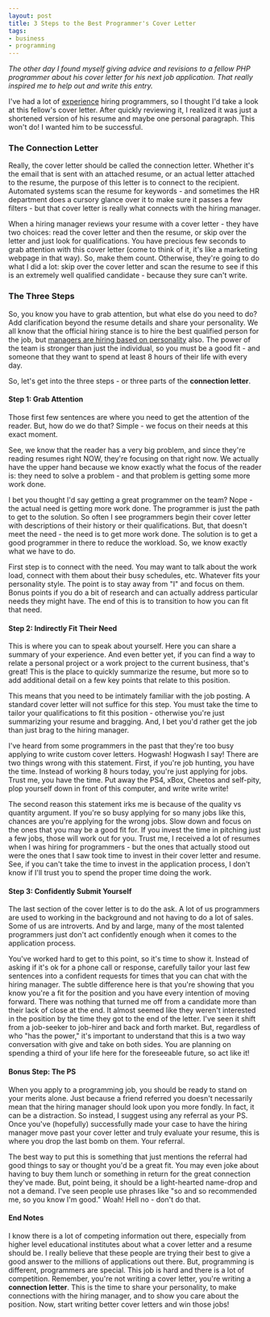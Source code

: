```yaml
---
layout: post
title: 3 Steps to the Best Programmer's Cover Letter
tags:
- business
- programming
---
```


_The other day I found myself giving advice and revisions to a fellow PHP programmer about his cover letter for his next job application.  That really inspired me to help out and write this entry._

I've had a lot of [experience](/resume) hiring programmers, so I thought I'd take a look at this fellow's cover letter.  After quickly reviewing it, I realized it was just a shortened version of his resume and maybe one personal paragraph.  This won't do!  I wanted him to be successful.  



### The Connection Letter



Really, the cover letter should be called the connection letter.  Whether it's the email that is sent with an attached resume, or an actual letter attached to the resume, the purpose of this letter is to connect to the recipient.  Automated systems scan the resume for keywords - and sometimes the HR department does a cursory glance over it to make sure it passes a few filters - but that cover letter is really what connects with the hiring manager.  

When a hiring manager reviews your resume with a cover letter - they have two choices: read the cover letter and then the resume, or skip over the letter and just look for qualifications.  You have precious few seconds to grab attention with this cover letter (come to think of it, it's like a marketing webpage in that way).  So, make them count.  Otherwise, they're going to do what I did a lot: skip over the cover letter and scan the resume to see if this is an extremely well qualified candidate - because they sure can't write.



### The Three Steps



So, you know you have to grab attention, but what else do you need to do?  Add clarification beyond the resume details and share your personality.  We all know that the official hiring stance is to hire the best qualified person for the job, but [managers are hiring based on personality](http://www.businessinsider.com/companies-are-hiring-for-personality-2014-9) also.  The power of the team is stronger than just the individual, so you must be a good fit - and someone that they want to spend at least 8 hours of their life with every day.

So, let's get into the three steps - or three parts of the **connection letter**.



#### Step 1: Grab Attention



Those first few sentences are where you need to get the attention of the reader.  But, how do we do that?  Simple - we focus on their needs at this exact moment.

See, we know that the reader has a very big problem, and since they're reading resumes right NOW, they're focusing on that right now.  We actually have the upper hand because we know exactly what the focus of the reader is: they need to solve a problem - and that problem is getting some more work done.

I bet you thought I'd say getting a great programmer on the team?  Nope - the actual need is getting more work done.  The programmer is just the path to get to the solution.  So often I see programmers begin their cover letter with descriptions of their history or their qualifications.  But, that doesn't meet the need - the need is to get more work done.  The solution is to get a good programmer in there to reduce the workload.  So, we know exactly what we have to do.

First step is to connect with the need.  You may want to talk about the work load, connect with them about their busy schedules, etc.  Whatever fits your personality style.  The point is to stay away from "I" and focus on them.  Bonus points if you do a bit of research and can actually address particular needs they might have.  The end of this is to transition to how you can fit that need.



#### Step 2: Indirectly Fit Their Need



This is where you can to speak about yourself.  Here you can share a summary of your experience.  And even better yet, if you can find a way to relate a personal project or a work project to the current business, that's great!  This is the place to quickly summarize the resume, but more so to add additional detail on a few key points that relate to this position. 

This means that you need to be intimately familiar with the job posting.  A standard cover letter will not suffice for this step.  You must take the time to tailor your qualifications to fit this position - otherwise you're just summarizing your resume and bragging.  And, I bet you'd rather get the job than just brag to the hiring manager.

I've heard from some programmers in the past that they're too busy applying to write custom cover letters.  Hogwash!  Hogwash I say!  There are two things wrong with this statement.  First, if you're job hunting, you have the time.  Instead of working 8 hours today, you're just applying for jobs.  Trust me, you have the time.  Put away the PS4, xBox, Cheetos and self-pity, plop yourself down in front of this computer, and write write write!  

The second reason this statement irks me is because of the quality vs quantity argument.  If you're so busy applying for so many jobs like this, chances are you're applying for the wrong jobs.  Slow down and focus on the ones that you may be a good fit for.  If you invest the time in pitching just a few jobs, those will work out for you.  Trust me, I received a lot of resumes when I was hiring for programmers - but the ones that actually stood out were the ones that I saw took time to invest in their cover letter and resume.  See, if you can't take the time to invest in the application process, I don't know if I'll trust you to spend the proper time doing the work.



#### Step 3: Confidently Submit Yourself



The last section of the cover letter is to do the ask.  A lot of us programmers are used to working in the background and not having to do a lot of sales.  Some of us are introverts.  And by and large, many of the most talented programmers just don't act confidently enough when it comes to the application process.  

You've worked hard to get to this point, so it's time to show it.  Instead of asking if it's ok for a phone call or response, carefully tailor your last few sentences into a confident requests for times that you can chat with the hiring manager.  The subtle difference here is that you're showing that you know you're a fit for the position and you have every intention of moving forward.  There was nothing that turned me off from a candidate more than their lack of close at the end.  It almost seemed like they weren't interested in the position by the time they got to the end of the letter.  I've seen it shift from a job-seeker to job-hirer and back and forth market.  But, regardless of who "has the power," it's important to understand that this is a two way conversation with give and take on both sides.  You are planning on spending a third of your life here for the foreseeable future, so act like it!



#### Bonus Step: The PS



When you apply to a programming job, you should be ready to stand on your merits alone.  Just because a friend referred you doesn't necessarily mean that the hiring manager should look upon you more fondly.  In fact, it can be a distraction.  So instead, I suggest using any referral as your PS.  Once you've (hopefully) successfully made your case to have the hiring manager move past your cover letter and truly evaluate your resume, this is where you drop the last bomb on them.  Your referral.

The best way to put this is something that just mentions the referral had good things to say or thought you'd be a great fit.  You may even joke about having to buy them lunch or something in return for the great connection they've made.  But, point being, it should be a light-hearted name-drop and not a demand.  I've seen people use phrases like "so and so recommended me, so you know I'm good."  Woah!  Hell no - don't do that.



#### End Notes



I know there is a lot of competing information out there, especially from higher level educational institutes about what a cover letter and a resume should be.  I really believe that these people are trying their best to give a good answer to the millions of applications out there.  But, programming is different, programmers are special.  This job is hard and there is a lot of competition.  Remember, you're not writing a cover letter, you're writing a **connection letter**.  This is the time to share your personality, to make connections with the hiring manager, and to show you care about the position.  Now, start writing better cover letters and win those jobs!

